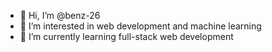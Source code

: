 - 👋 Hi, I’m @benz-26
- 👀 I’m interested in web development and machine learning
- 🌱 I’m currently learning full-stack web development

<!---
benz-26/benz-26 is a ✨ special ✨ repository because its `README.md` (this file) appears on your GitHub profile.
You can click the Preview link to take a look at your changes.
--->
